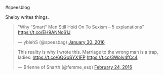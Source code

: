 #speesblog

Shelby writes things.


<blockquote class="twitter-tweet" data-lang="en"><p lang="en" dir="ltr">&quot;Why “Smart” Men Still Hold On To Sexism – 5 explanations&quot; <a href="https://t.co/EH9ANNc61J">https://t.co/EH9ANNc61J</a></p>&mdash; yblehS (@speesbag) <a href="https://twitter.com/speesbag/status/693280920980295681">January 30, 2016</a></blockquote>
<script async src="//platform.twitter.com/widgets.js" charset="utf-8"></script>

<blockquote class="twitter-tweet" data-lang="en"><p lang="en" dir="ltr">This reality is why I wrote this. Marriage to the wrong man is a trap, ladies: <a href="https://t.co/6QGoSYX1FP">https://t.co/6QGoSYX1FP</a> <a href="https://t.co/3Wolv4fCc4">https://t.co/3Wolv4fCc4</a></p>&mdash; Brienne of Snarth (@femme_esq) <a href="https://twitter.com/femme_esq/status/702548874158870528">February 24, 2016</a></blockquote>
<script async src="//platform.twitter.com/widgets.js" charset="utf-8"></script>
